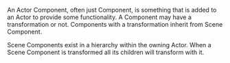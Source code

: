An Actor Component, often just Component, is something that is added to an Actor to provide some functionality.
A Component may have a transformation or not.
Components with a transformation inherit from Scene Component.

Scene Components exist in a hierarchy within the owning Actor.
When a Scene Component is transformed all its children will transform with it.
